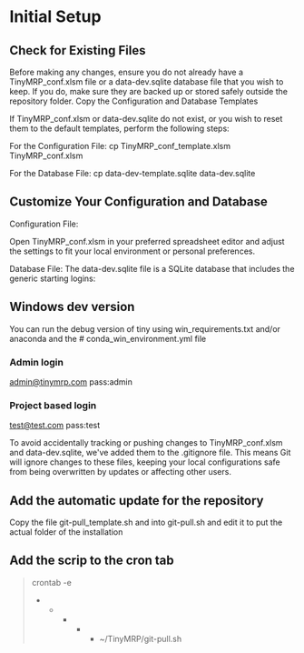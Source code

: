 # Initial Setup

## Check for Existing Files
 
Before making any changes, ensure you do not already have a TinyMRP_conf.xlsm file or a data-dev.sqlite database file that you wish to keep. If you do, make sure they are backed up or stored safely outside the repository folder.
Copy the Configuration and Database Templates

If TinyMRP_conf.xlsm or data-dev.sqlite do not exist, or you wish to reset them to the default templates, perform the following steps:

For the Configuration File:
cp TinyMRP_conf_template.xlsm TinyMRP_conf.xlsm

For the Database File:
cp data-dev-template.sqlite data-dev.sqlite

## Customize Your Configuration and Database
Configuration File:

Open TinyMRP_conf.xlsm in your preferred spreadsheet editor and adjust the settings to fit your local environment or personal preferences.

Database File:
The data-dev.sqlite file is a SQLite database that includes the generic starting logins:

## Windows dev version
You can run the debug version of tiny using win_requirements.txt and/or anaconda and the # conda_win_environment.yml file




### Admin login
admin@tinymrp.com pass:admin
### Project based login
test@test.com pass:test

To avoid accidentally tracking or pushing changes to TinyMRP_conf.xlsm and data-dev.sqlite, we've added them to the .gitignore file. This means Git will ignore changes to these files, keeping your local configurations safe from being overwritten by updates or affecting other users.

## Add the automatic update for the repository
Copy the file git-pull_template.sh and into git-pull.sh and edit it to put the actual folder of the installation

## Add the scrip to the cron tab

>crontab -e
> * * * * *   ~/TinyMRP/git-pull.sh



